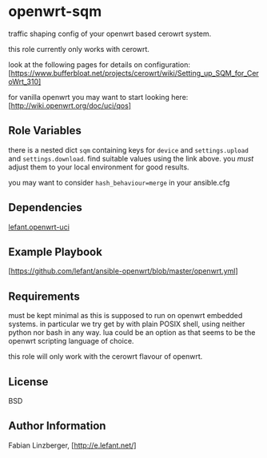 openwrt-sqm
===========

traffic shaping config of your openwrt based cerowrt system.

this role currently only works with cerowrt.

look at the following pages for details on configuration:
[https://www.bufferbloat.net/projects/cerowrt/wiki/Setting_up_SQM_for_CeroWrt_310]

for vanilla openwrt you may want to start looking here:
[http://wiki.openwrt.org/doc/uci/qos]

Role Variables
--------------

there is a nested dict `sqm` containing keys for `device` and
`settings.upload` and `settings.download`. find suitable values using
the link above. you *must* adjust them to your local environment for
good results.

you may want to consider `hash_behaviour=merge` in your ansible.cfg

Dependencies
------------

[lefant.openwrt-uci]

Example Playbook
----------------

[https://github.com/lefant/ansible-openwrt/blob/master/openwrt.yml]

Requirements
------------

must be kept minimal as this is supposed to run on openwrt embedded
systems. in particular we try get by with plain POSIX shell, using
neither python nor bash in any way. lua could be an option as that
seems to be the openwrt scripting language of choice.

this role will only work with the cerowrt flavour of openwrt.

License
-------

BSD

Author Information
------------------

Fabian Linzberger, [http://e.lefant.net/]



[https://www.bufferbloat.net/projects/cerowrt/wiki/Setting_up_SQM_for_CeroWrt_310]: https://www.bufferbloat.net/projects/cerowrt/wiki/Setting_up_SQM_for_CeroWrt_310
[http://wiki.openwrt.org/doc/uci/qos]: http://wiki.openwrt.org/doc/uci/qos
[https://github.com/lefant/ansible-openwrt/blob/master/openwrt.yml]: https://github.com/lefant/ansible-openwrt/blob/master/openwrt.yml
[http://wiki.openwrt.org/doc/uci/firewall]: http://wiki.openwrt.org/doc/uci/firewall
[lefant.openwrt-uci]: https://galaxy.ansible.com/list#/roles/1645
[http://e.lefant.net/]: http://e.lefant.net/
